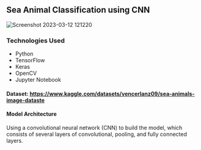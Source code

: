 ## Sea Animal Classification using CNN
![Screenshot 2023-03-12 121220](https://user-images.githubusercontent.com/80905783/224528884-35ad127b-4cce-423c-ad53-6d9faad48337.png)


### Technologies Used
- Python
- TensorFlow
- Keras
- OpenCV
- Jupyter Notebook

#### Dataset: https://www.kaggle.com/datasets/vencerlanz09/sea-animals-image-dataste

#### Model Architecture
Using a convolutional neural network (CNN) to build the model, which consists of several layers of convolutional, pooling, and fully connected layers. 
